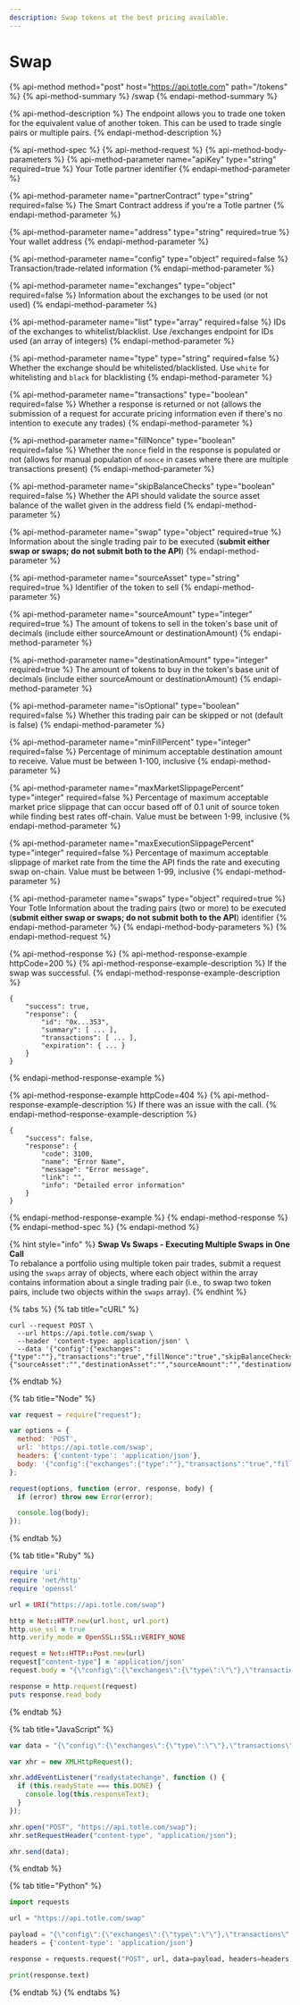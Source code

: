 ```yaml
---
description: Swap tokens at the best pricing available.
---
```


# Swap

{% api-method method="post" host="https://api.totle.com" path="/tokens" %}
{% api-method-summary %}
/swap
{% endapi-method-summary %}

{% api-method-description %}
The endpoint allows you to trade one token for the equivalent value of another token. This can be used to trade single pairs or multiple pairs.
{% endapi-method-description %}

{% api-method-spec %}
{% api-method-request %}
{% api-method-body-parameters %}
{% api-method-parameter name="apiKey" type="string" required=true %}
Your Totle partner identifier
{% endapi-method-parameter %}

{% api-method-parameter name="partnerContract" type="string" required=false %}
The Smart Contract address if you're a Totle partner
{% endapi-method-parameter %}

{% api-method-parameter name="address" type="string" required=true %}
Your wallet address
{% endapi-method-parameter %}

{% api-method-parameter name="config" type="object" required=false %}
Transaction/trade-related information
{% endapi-method-parameter %}

{% api-method-parameter name="exchanges" type="object" required=false %}
Information about the exchanges to be used \(or not used\)
{% endapi-method-parameter %}

{% api-method-parameter name="list" type="array" required=false %}
IDs of the exchanges to whitelist/blacklist. Use /exchanges endpoint for IDs used \(an array of integers\)
{% endapi-method-parameter %}

{% api-method-parameter name="type" type="string" required=false %}
Whether the exchange should be whitelisted/blacklisted. Use `white` for whitelisting and `black` for blacklisting
{% endapi-method-parameter %}

{% api-method-parameter name="transactions" type="boolean" required=false %}
Whether a response is returned or not \(allows the submission of a request for accurate pricing information even if there's no intention to execute any trades\)
{% endapi-method-parameter %}

{% api-method-parameter name="fillNonce" type="boolean" required=false %}
Whether the `nonce` field in the response is populated or not \(allows for manual population of `nonce` in cases where there are multiple transactions present\)
{% endapi-method-parameter %}

{% api-method-parameter name="skipBalanceChecks" type="boolean" required=false %}
Whether the API should validate the source asset balance of the wallet given in the address field
{% endapi-method-parameter %}

{% api-method-parameter name="swap" type="object" required=true %}
Information about the single trading pair to be executed \(**submit either swap or swaps; do not submit both to the API**\)
{% endapi-method-parameter %}

{% api-method-parameter name="sourceAsset" type="string" required=true %}
Identifier of the token to sell
{% endapi-method-parameter %}

{% api-method-parameter name="sourceAmount" type="integer" required=true %}
The amount of tokens to sell in the token's base unit of decimals \(include either sourceAmount or destinationAmount\)
{% endapi-method-parameter %}

{% api-method-parameter name="destinationAmount" type="integer" required=true %}
The amount of tokens to buy in the token's base unit of decimals \(include either sourceAmount or destinationAmount\) 
{% endapi-method-parameter %}

{% api-method-parameter name="isOptional" type="boolean" required=false %}
Whether this trading pair can be skipped or not \(default is false\)
{% endapi-method-parameter %}

{% api-method-parameter name="minFillPercent" type="integer" required=false %}
Percentage of minimum acceptable destination amount to receive. Value must be between 1-100, inclusive
{% endapi-method-parameter %}

{% api-method-parameter name="maxMarketSlippagePercent" type="integer" required=false %}
Percentage of maximum acceptable market price slippage that can occur based off of 0.1 unit of source token while finding best rates off-chain. Value must be between 1-99, inclusive
{% endapi-method-parameter %}

{% api-method-parameter name="maxExecutionSlippagePercent" type="integer" required=false %}
Percentage of maximum acceptable slippage of market rate from the time the API finds the rate and executing swap on-chain. Value must be between 1-99, inclusive
{% endapi-method-parameter %}

{% api-method-parameter name="swaps" type="object" required=true %}
Your Totle Information about the trading pairs \(two or more\) to be executed \(**submit either swap or swaps; do not submit both to the API**\) identifier
{% endapi-method-parameter %}
{% endapi-method-body-parameters %}
{% endapi-method-request %}

{% api-method-response %}
{% api-method-response-example httpCode=200 %}
{% api-method-response-example-description %}
If the swap was successful.
{% endapi-method-response-example-description %}

```
{
    "success": true,
    "response": {
        "id": "0x...353",
        "summary": [ ... ],
        "transactions": [ ... ],
        "expiration": { ... }
    }
}
```
{% endapi-method-response-example %}

{% api-method-response-example httpCode=404 %}
{% api-method-response-example-description %}
If there was an issue with the call. 
{% endapi-method-response-example-description %}

```
{
    "success": false,
    "response": {
        "code": 3100,
        "name": "Error Name",
        "message": "Error message",
        "link": "",
        "info": "Detailed error information"
    }
}
```
{% endapi-method-response-example %}
{% endapi-method-response %}
{% endapi-method-spec %}
{% endapi-method %}

{% hint style="info" %}
**Swap Vs Swaps - Executing Multiple Swaps in One Call**  
To rebalance a portfolio using multiple token pair trades, submit a request using the `swaps` array of objects, where each object within the array contains information about a single trading pair \(i.e., to swap two token pairs, include two objects within the `swaps` array\).
{% endhint %}

{% tabs %}
{% tab title="cURL" %}
```text
curl --request POST \
  --url https://api.totle.com/swap \
  --header 'content-type: application/json' \
  --data '{"config":{"exchanges":{"type":""},"transactions":"true","fillNonce":"true","skipBalanceChecks":"false"},"swap":{"sourceAsset":"","destinationAsset":"","sourceAmount":"","destinationAmount":"","isOptional":"false","minFillPercent":"","maxMarketSlippagePercent":"10","maxExecutionSlippagePercent":"3"}}'
```
{% endtab %}

{% tab title="Node" %}
```javascript
var request = require("request");

var options = {
  method: 'POST',
  url: 'https://api.totle.com/swap',
  headers: {'content-type': 'application/json'},
  body: '{"config":{"exchanges":{"type":""},"transactions":"true","fillNonce":"true","skipBalanceChecks":"false"},"swap":{"sourceAsset":"","destinationAsset":"","sourceAmount":"","destinationAmount":"","isOptional":"false","minFillPercent":"","maxMarketSlippagePercent":"10","maxExecutionSlippagePercent":"3"}}'
};

request(options, function (error, response, body) {
  if (error) throw new Error(error);

  console.log(body);
});
```
{% endtab %}

{% tab title="Ruby" %}
```ruby
require 'uri'
require 'net/http'
require 'openssl'

url = URI("https://api.totle.com/swap")

http = Net::HTTP.new(url.host, url.port)
http.use_ssl = true
http.verify_mode = OpenSSL::SSL::VERIFY_NONE

request = Net::HTTP::Post.new(url)
request["content-type"] = 'application/json'
request.body = "{\"config\":{\"exchanges\":{\"type\":\"\"},\"transactions\":\"true\",\"fillNonce\":\"true\",\"skipBalanceChecks\":\"false\"},\"swap\":{\"sourceAsset\":\"\",\"destinationAsset\":\"\",\"sourceAmount\":\"\",\"destinationAmount\":\"\",\"isOptional\":\"false\",\"minFillPercent\":\"\",\"maxMarketSlippagePercent\":\"10\",\"maxExecutionSlippagePercent\":\"3\"}}"

response = http.request(request)
puts response.read_body

```
{% endtab %}

{% tab title="JavaScript" %}
```javascript
var data = "{\"config\":{\"exchanges\":{\"type\":\"\"},\"transactions\":\"true\",\"fillNonce\":\"true\",\"skipBalanceChecks\":\"false\"},\"swap\":{\"sourceAsset\":\"\",\"destinationAsset\":\"\",\"sourceAmount\":\"\",\"destinationAmount\":\"\",\"isOptional\":\"false\",\"minFillPercent\":\"\",\"maxMarketSlippagePercent\":\"10\",\"maxExecutionSlippagePercent\":\"3\"}}";

var xhr = new XMLHttpRequest();

xhr.addEventListener("readystatechange", function () {
  if (this.readyState === this.DONE) {
    console.log(this.responseText);
  }
});

xhr.open("POST", "https://api.totle.com/swap");
xhr.setRequestHeader("content-type", "application/json");

xhr.send(data);
```
{% endtab %}

{% tab title="Python" %}
```python
import requests

url = "https://api.totle.com/swap"

payload = "{\"config\":{\"exchanges\":{\"type\":\"\"},\"transactions\":\"true\",\"fillNonce\":\"true\",\"skipBalanceChecks\":\"false\"},\"swap\":{\"sourceAsset\":\"\",\"destinationAsset\":\"\",\"sourceAmount\":\"\",\"destinationAmount\":\"\",\"isOptional\":\"false\",\"minFillPercent\":\"\",\"maxMarketSlippagePercent\":\"10\",\"maxExecutionSlippagePercent\":\"3\"}}"
headers = {'content-type': 'application/json'}

response = requests.request("POST", url, data=payload, headers=headers)

print(response.text)

```
{% endtab %}
{% endtabs %}

